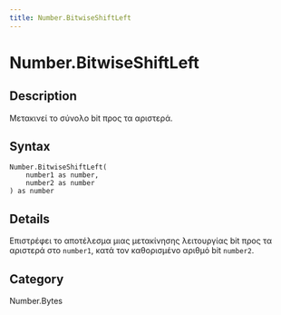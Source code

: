 ```yaml
---
title: Number.BitwiseShiftLeft
---
```


# Number.BitwiseShiftLeft


## Description

Μετακινεί το σύνολο bit προς τα αριστερά.


## Syntax

```powerquery
Number.BitwiseShiftLeft(
    number1 as number,
    number2 as number
) as number
```


## Details

Επιστρέφει το αποτέλεσμα μιας μετακίνησης λειτουργίας bit προς τα αριστερά στο <code>number1</code>, κατά τον καθορισμένο αριθμό bit <code>number2</code>.



## Category
Number.Bytes
